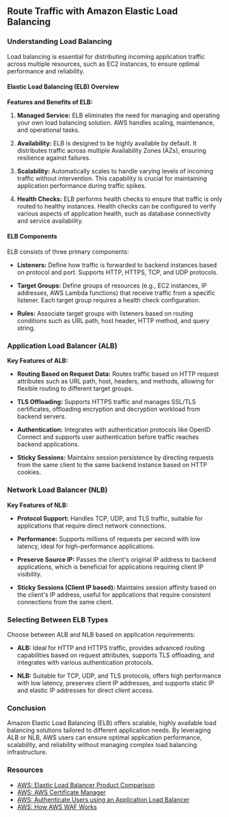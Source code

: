 ## Route Traffic with Amazon Elastic Load Balancing

### Understanding Load Balancing

Load balancing is essential for distributing incoming application traffic across multiple resources, such as EC2 instances, to ensure optimal performance and reliability.

#### Elastic Load Balancing (ELB) Overview

**Features and Benefits of ELB:**

1. **Managed Service:** ELB eliminates the need for managing and operating your own load balancing solution. AWS handles scaling, maintenance, and operational tasks.
   
2. **Availability:** ELB is designed to be highly available by default. It distributes traffic across multiple Availability Zones (AZs), ensuring resilience against failures.

3. **Scalability:** Automatically scales to handle varying levels of incoming traffic without intervention. This capability is crucial for maintaining application performance during traffic spikes.

4. **Health Checks:** ELB performs health checks to ensure that traffic is only routed to healthy instances. Health checks can be configured to verify various aspects of application health, such as database connectivity and service availability.

#### ELB Components

ELB consists of three primary components:

- **Listeners:** Define how traffic is forwarded to backend instances based on protocol and port. Supports HTTP, HTTPS, TCP, and UDP protocols.
  
- **Target Groups:** Define groups of resources (e.g., EC2 instances, IP addresses, AWS Lambda functions) that receive traffic from a specific listener. Each target group requires a health check configuration.
  
- **Rules:** Associate target groups with listeners based on routing conditions such as URL path, host header, HTTP method, and query string.

### Application Load Balancer (ALB)

**Key Features of ALB:**

- **Routing Based on Request Data:** Routes traffic based on HTTP request attributes such as URL path, host, headers, and methods, allowing for flexible routing to different target groups.
  
- **TLS Offloading:** Supports HTTPS traffic and manages SSL/TLS certificates, offloading encryption and decryption workload from backend servers.
  
- **Authentication:** Integrates with authentication protocols like OpenID Connect and supports user authentication before traffic reaches backend applications.
  
- **Sticky Sessions:** Maintains session persistence by directing requests from the same client to the same backend instance based on HTTP cookies.

### Network Load Balancer (NLB)

**Key Features of NLB:**

- **Protocol Support:** Handles TCP, UDP, and TLS traffic, suitable for applications that require direct network connections.
  
- **Performance:** Supports millions of requests per second with low latency, ideal for high-performance applications.
  
- **Preserve Source IP:** Passes the client's original IP address to backend applications, which is beneficial for applications requiring client IP visibility.
  
- **Sticky Sessions (Client IP based):** Maintains session affinity based on the client's IP address, useful for applications that require consistent connections from the same client.

### Selecting Between ELB Types

Choose between ALB and NLB based on application requirements:

- **ALB:** Ideal for HTTP and HTTPS traffic, provides advanced routing capabilities based on request attributes, supports TLS offloading, and integrates with various authentication protocols.
  
- **NLB:** Suitable for TCP, UDP, and TLS protocols, offers high performance with low latency, preserves client IP addresses, and supports static IP and elastic IP addresses for direct client access.

### Conclusion

Amazon Elastic Load Balancing (ELB) offers scalable, highly available load balancing solutions tailored to different application needs. By leveraging ALB or NLB, AWS users can ensure optimal application performance, scalability, and reliability without managing complex load balancing infrastructure.

### Resources

- [AWS: Elastic Load Balancer Product Comparison](https://aws.amazon.com/elasticloadbalancing/features/#Compare)
- [AWS: AWS Certificate Manager](https://aws.amazon.com/certificate-manager/)
- [AWS: Authenticate Users using an Application Load Balancer](https://aws.amazon.com/blogs/security/how-to-set-up-multi-factor-authentication-for-amazon-elb-using-rsa-securid/)
- [AWS: How AWS WAF Works](https://aws.amazon.com/waf/)
